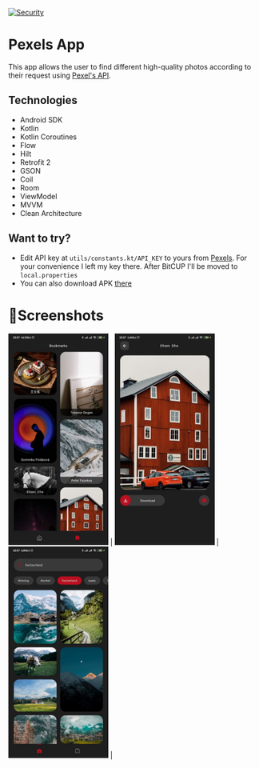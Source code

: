 [![Security](https://github.com/aptemkov/PexelsApp/actions/workflows/github-code-scanning/codeql/badge.svg)](https://github.com/aptemkov/PexelsApp/actions/workflows/github-code-scanning/codeql)

# Pexels App
This app allows the user to find different high-quality photos according to their request using [Pexel's API](https://www.pexels.com/). 

## Technologies
- Android SDK
- Kotlin
- Kotlin Coroutines
- Flow
- Hilt
- Retrofit 2
- GSON
- Coil
- Room 
- ViewModel
- MVVM
- Clean Architecture

## Want to try?
- Edit API key at `utils/constants.kt/API_KEY` to yours from [Pexels](https://www.pexels.com/api/). For your convenience I left my key there. After BitCUP I'll be moved to `local.properties`
- You can also download APK [there](https://github.com/aptemkov/PexelsApp/releases/tag/v1.0.0)

# 📸Screenshots

<img src="https://github.com/aptemkov/PexelsApp/blob/master/screenshots/screenshot1.jpg" width="200"> | 
<img src="https://github.com/aptemkov/PexelsApp/blob/master/screenshots/screenshot2.jpg" width="200"> | 
<img src="https://github.com/aptemkov/PexelsApp/blob/master/screenshots/screenshot3.jpg" width="200"> | 
